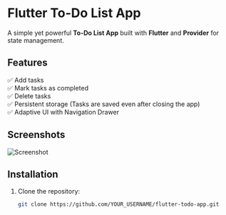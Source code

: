 # Flutter To-Do List App

A simple yet powerful **To-Do List App** built with **Flutter** and **Provider** for state management.

## Features
✅ Add tasks  
✅ Mark tasks as completed  
✅ Delete tasks  
✅ Persistent storage (Tasks are saved even after closing the app)  
✅ Adaptive UI with Navigation Drawer  

## Screenshots
![Screenshot](screenshot.png)

## Installation
1. Clone the repository:
   ```sh
   git clone https://github.com/YOUR_USERNAME/flutter-todo-app.git
